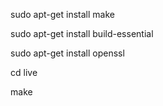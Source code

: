 sudo apt-get install make

sudo apt-get install build-essential

sudo apt-get install openssl

cd live

make
